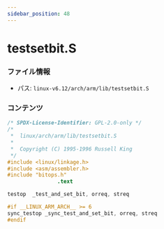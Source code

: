 ```yaml
---
sidebar_position: 48
---
```

# testsetbit.S

### ファイル情報

- パス: `linux-v6.12/arch/arm/lib/testsetbit.S`

### コンテンツ

```S
/* SPDX-License-Identifier: GPL-2.0-only */
/*
 *  linux/arch/arm/lib/testsetbit.S
 *
 *  Copyright (C) 1995-1996 Russell King
 */
#include <linux/linkage.h>
#include <asm/assembler.h>
#include "bitops.h"
                .text

testop	_test_and_set_bit, orreq, streq

#if __LINUX_ARM_ARCH__ >= 6
sync_testop	_sync_test_and_set_bit, orreq, streq
#endif

```
